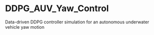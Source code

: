 # DDPG_AUV_Yaw_Control
Data-driven DDPG controller simulation for an autonomous underwater vehicle yaw motion
